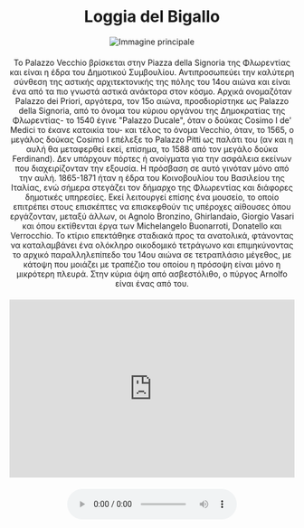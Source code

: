 <!-- Use the following commented lines to include monument coordinates and attributes (leave empty lines if the monument has no additional info)
43.77285868865991 11.255334864274364
monumento, religione
accessibilità, religione
 -->

<h1 align="center">Loggia del Bigallo</h1>

<center>
  <img src="https://th.bing.com/th?id=OSK.HEROpTwAdRiYn9xhrVPdBz6Nrx9lNtj7tSxYbriPV5vHE4Y&w=472&h=280&c=1&rs=2&o=6&pid=SANGAM" alt="Immagine principale">
</center>


<p align="center" style="margin-top:20px;margin-bottom:20px;">
    Το Palazzo Vecchio βρίσκεται στην Piazza della Signoria της Φλωρεντίας και είναι η έδρα του Δημοτικού Συμβουλίου. Αντιπροσωπεύει την καλύτερη σύνθεση της αστικής αρχιτεκτονικής της πόλης του 14ου αιώνα και είναι ένα από τα πιο γνωστά αστικά ανάκτορα στον κόσμο. Αρχικά ονομαζόταν Palazzo dei Priori, αργότερα, τον 15ο αιώνα, προσδιορίστηκε ως Palazzo della Signoria, από το όνομα του κύριου οργάνου της Δημοκρατίας της Φλωρεντίας- το 1540 έγινε "Palazzo Ducale", όταν ο δούκας Cosimo I de' Medici το έκανε κατοικία του- και τέλος το όνομα Vecchio, όταν, το 1565, ο μεγάλος δούκας Cosimo I επέλεξε το Palazzo Pitti ως παλάτι του (αν και η αυλή θα μεταφερθεί εκεί, επίσημα, το 1588 από τον μεγάλο δούκα Ferdinand). Δεν υπάρχουν πόρτες ή ανοίγματα για την ασφάλεια εκείνων που διαχειρίζονταν την εξουσία. Η πρόσβαση σε αυτό γινόταν μόνο από την αυλή. 1865-1871 ήταν η έδρα του Κοινοβουλίου του Βασιλείου της Ιταλίας, ενώ σήμερα στεγάζει τον δήμαρχο της Φλωρεντίας και διάφορες δημοτικές υπηρεσίες. Εκεί λειτουργεί επίσης ένα μουσείο, το οποίο επιτρέπει στους επισκέπτες να επισκεφθούν τις υπέροχες αίθουσες όπου εργάζονταν, μεταξύ άλλων, οι Agnolo Bronzino, Ghirlandaio, Giorgio Vasari και όπου εκτίθενται έργα των Michelangelo Buonarroti, Donatello και Verrocchio. Το κτίριο επεκτάθηκε σταδιακά προς τα ανατολικά, φτάνοντας να καταλαμβάνει ένα ολόκληρο οικοδομικό τετράγωνο και επιμηκύνοντας το αρχικό παραλληλεπίπεδο του 14ου αιώνα σε τετραπλάσιο μέγεθος, με κάτοψη που μοιάζει με τραπέζιο του οποίου η πρόσοψη είναι μόνο η μικρότερη πλευρά. Στην κύρια όψη από ασβεστόλιθο, ο πύργος Arnolfo είναι ένας από του.
</p>

<center>

<iframe width="560" height="315" src="https://www.youtube.com/embed/WRhzx9fiUbo" title="YouTube video player" frameborder="0" allow="accelerometer; autoplay; clipboard-write; encrypted-media; gyroscope; picture-in-picture; web-share" allowfullscreen style="max-width:100%"></iframe>

</br>

<audio style="margin-top:20px;margin-bottom:20px;max-width:100%;" src="https://dl.dropboxusercontent.com/s/ujmvjjwy7s4iode/audio.mp3" controls>
Your browser does not support the audio tag.
</audio>

</center>